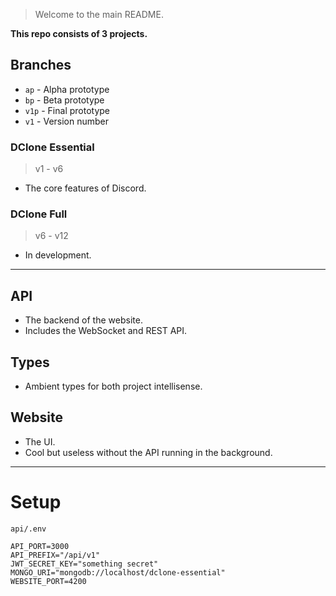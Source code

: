> Welcome to the main README.

**This repo consists of 3 projects.**

## Branches

- `ap` - Alpha prototype
- `bp` - Beta prototype
- `v1p` - Final prototype
- `v1` - Version number

### DClone Essential

> v1 - v6

- The core features of Discord.

### DClone Full

> v6 - v12

- In development.

---

## API

- The backend of the website.
- Includes the WebSocket and REST API.

## Types

- Ambient types for both project intellisense.

## Website

- The UI.
- Cool but useless without the API running in the background.

---

# Setup

`api/.env`

```
API_PORT=3000
API_PREFIX="/api/v1"
JWT_SECRET_KEY="something secret"
MONGO_URI="mongodb://localhost/dclone-essential"
WEBSITE_PORT=4200
```
